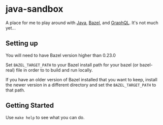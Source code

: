 # java-sandbox
A place for me to play around with [Java](https://www.oracle.com/java/), [Bazel](https://bazel.build/), and [GraphQL](https://graphql.org). It's not much yet...

## Setting up

You will need to have Bazel version higher than 0.23.0 

Set `BAZEL_TARGET_PATH` to your Bazel install path for your bazel (or bazel-real) file in order to to build and run locally.

If you have an older version of Bazel installed that you want to keep, install the newer version in a different directory and set the `BAZEL_TARGET_PATH` to that path. 

## Getting Started
Use `make help` to see what you can do.